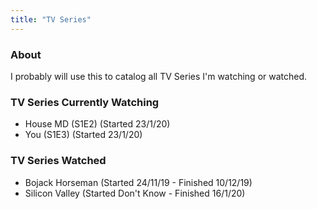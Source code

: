 ```yaml
---
title: "TV Series"
---
```


### About

I probably will use this to catalog all TV Series I'm watching or watched.

### TV Series Currently Watching

- House MD (S1E2) (Started 23/1/20)
- You (S1E3) (Started 23/1/20)

### TV Series Watched

- Bojack Horseman (Started 24/11/19 - Finished 10/12/19)
- Silicon Valley (Started Don't Know - Finished 16/1/20)
